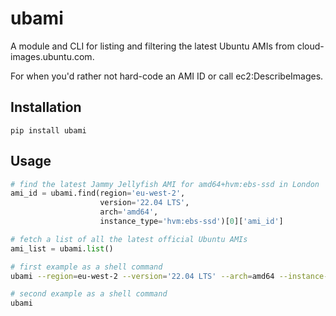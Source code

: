 # ubami

A module and CLI for listing and filtering the latest Ubuntu AMIs from
cloud-images.ubuntu.com.

For when you'd rather not hard-code an AMI ID or call ec2:DescribeImages.

## Installation

```
pip install ubami
```

## Usage

```python
# find the latest Jammy Jellyfish AMI for amd64+hvm:ebs-ssd in London
ami_id = ubami.find(region='eu-west-2',
                    version='22.04 LTS',
                    arch='amd64',
                    instance_type='hvm:ebs-ssd')[0]['ami_id']
```

```python
# fetch a list of all the latest official Ubuntu AMIs
ami_list = ubami.list()
```

```bash
# first example as a shell command
ubami --region=eu-west-2 --version='22.04 LTS' --arch=amd64 --instance-type=hvm:ebs-ssd | jq -r '.[0].ami_id'
```

```bash
# second example as a shell command
ubami
```
